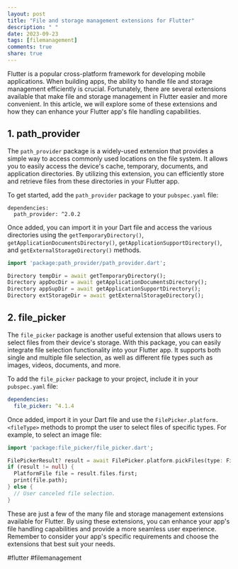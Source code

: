 ```yaml
---
layout: post
title: "File and storage management extensions for Flutter"
description: " "
date: 2023-09-23
tags: [filemanagement]
comments: true
share: true
---
```


Flutter is a popular cross-platform framework for developing mobile applications. When building apps, the ability to handle file and storage management efficiently is crucial. Fortunately, there are several extensions available that make file and storage management in Flutter easier and more convenient. In this article, we will explore some of these extensions and how they can enhance your Flutter app's file handling capabilities.

## 1. path_provider

The `path_provider` package is a widely-used extension that provides a simple way to access commonly used locations on the file system. It allows you to easily access the device's cache, temporary, documents, and application directories. By utilizing this extension, you can efficiently store and retrieve files from these directories in your Flutter app.

To get started, add the `path_provider` package to your `pubspec.yaml` file:

```
dependencies:
  path_provider: ^2.0.2
```

Once added, you can import it in your Dart file and access the various directories using the `getTemporaryDirectory()`, `getApplicationDocumentsDirectory()`, `getApplicationSupportDirectory()`, and `getExternalStorageDirectory()` methods.

```dart
import 'package:path_provider/path_provider.dart';

Directory tempDir = await getTemporaryDirectory();
Directory appDocDir = await getApplicationDocumentsDirectory();
Directory appSupDir = await getApplicationSupportDirectory();
Directory extStorageDir = await getExternalStorageDirectory();
```

## 2. file_picker

The `file_picker` package is another useful extension that allows users to select files from their device's storage. With this package, you can easily integrate file selection functionality into your Flutter app. It supports both single and multiple file selection, as well as different file types such as images, videos, documents, and more.

To add the `file_picker` package to your project, include it in your `pubspec.yaml` file:

```yaml
dependencies:
  file_picker: ^4.1.4
```

Once added, import it in your Dart file and use the `FilePicker.platform.<fileType>` methods to prompt the user to select files of specific types. For example, to select an image file:

```dart
import 'package:file_picker/file_picker.dart';

FilePickerResult? result = await FilePicker.platform.pickFiles(type: FileType.image);
if (result != null) {
  PlatformFile file = result.files.first;
  print(file.path);
} else {
  // User canceled file selection.
}
```

These are just a few of the many file and storage management extensions available for Flutter. By using these extensions, you can enhance your app's file handling capabilities and provide a more seamless user experience. Remember to consider your app's specific requirements and choose the extensions that best suit your needs.

#flutter #filemanagement